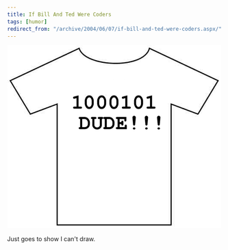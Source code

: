 ```yaml
---
title: If Bill And Ted Were Coders
tags: [humor]
redirect_from: "/archive/2004/06/07/if-bill-and-ted-were-coders.aspx/"
---
```


![Bill And Ted T-Shirt](/assets/images/BillTedShirt.gif)

Just goes to show I can't draw.

